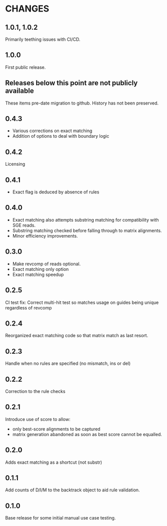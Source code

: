 # CHANGES

## 1.0.1, 1.0.2

Primarily teething issues with CI/CD.

## 1.0.0

First public release.

## Releases below this point are not publicly available

These items pre-date migration to github.  History has not been preserved.

## 0.4.3

- Various corrections on exact matching
- Addition of options to deal with boundary logic

## 0.4.2

Licensing

## 0.4.1

- Exact flag is deduced by absence of rules

## 0.4.0

- Exact matching also attempts substring matching for compatibility with SGE reads.
- Substring matching checked before falling through to matrix alignments.
- Minor efficiency improvements.

## 0.3.0

- Make revcomp of reads optional.
- Exact matching only option
- Exact matching speedup

## 0.2.5

CI test fix: Correct multi-hit test so matches usage on guides being unique regardless of revcomp

## 0.2.4

Reorganized exact matching code so that matrix match as last resort.

## 0.2.3

Handle when no rules are specified (no mismatch, ins or del)

## 0.2.2

Correction to the rule checks

## 0.2.1

Introduce use of score to allow:

- only best-score alignments to be captured
- matrix generation abandoned as soon as best score cannot be equalled.

## 0.2.0

Adds exact matching as a shortcut (not substr)

## 0.1.1

Add counts of D/I/M to the backtrack object to aid rule validation.

## 0.1.0

Base release for some initial manual use case testing.
